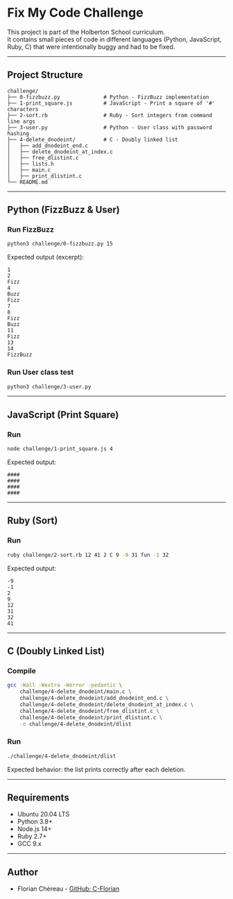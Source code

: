 # Fix My Code Challenge

This project is part of the Holberton School curriculum.  
It contains small pieces of code in different languages (Python, JavaScript, Ruby, C) that were intentionally buggy and had to be fixed.

---

##  Project Structure

```
challenge/
├── 0-fizzbuzz.py              # Python - FizzBuzz implementation
├── 1-print_square.js          # JavaScript - Print a square of '#' characters
├── 2-sort.rb                  # Ruby - Sort integers from command line args
├── 3-user.py                  # Python - User class with password hashing
├── 4-delete_dnodeint/         # C - Doubly linked list
│   ├── add_dnodeint_end.c
│   ├── delete_dnodeint_at_index.c
│   ├── free_dlistint.c
│   ├── lists.h
│   ├── main.c
│   ├── print_dlistint.c
└── README.md
```

---

##  Python (FizzBuzz & User)

### Run FizzBuzz
```bash
python3 challenge/0-fizzbuzz.py 15
```

Expected output (excerpt):
```
1
2
Fizz
4
Buzz
Fizz
7
8
Fizz
Buzz
11
Fizz
13
14
FizzBuzz
```

### Run User class test
```bash
python3 challenge/3-user.py
```

---

##  JavaScript (Print Square)

### Run
```bash
node challenge/1-print_square.js 4
```

Expected output:
```
####
####
####
####
```

---

##  Ruby (Sort)

### Run
```bash
ruby challenge/2-sort.rb 12 41 2 C 9 -9 31 fun -1 32
```

Expected output:
```
-9
-1
2
9
12
31
32
41
```

---

##  C (Doubly Linked List)

### Compile
```bash
gcc -Wall -Wextra -Werror -pedantic \
    challenge/4-delete_dnodeint/main.c \
    challenge/4-delete_dnodeint/add_dnodeint_end.c \
    challenge/4-delete_dnodeint/delete_dnodeint_at_index.c \
    challenge/4-delete_dnodeint/free_dlistint.c \
    challenge/4-delete_dnodeint/print_dlistint.c \
    -o challenge/4-delete_dnodeint/dlist
```

### Run
```bash
./challenge/4-delete_dnodeint/dlist
```

Expected behavior: the list prints correctly after each deletion.

---

##  Requirements

- Ubuntu 20.04 LTS  
- Python 3.8+  
- Node.js 14+  
- Ruby 2.7+  
- GCC 9.x  

---

## Author

- Florian Chéreau - [GitHub: C-Florian](https://github.com/C-Florian)
